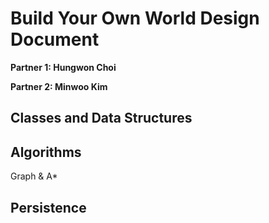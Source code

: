 # Build Your Own World Design Document

**Partner 1: Hungwon Choi**

**Partner 2: Minwoo Kim**

## Classes and Data Structures

## Algorithms
Graph & A*
## Persistence
